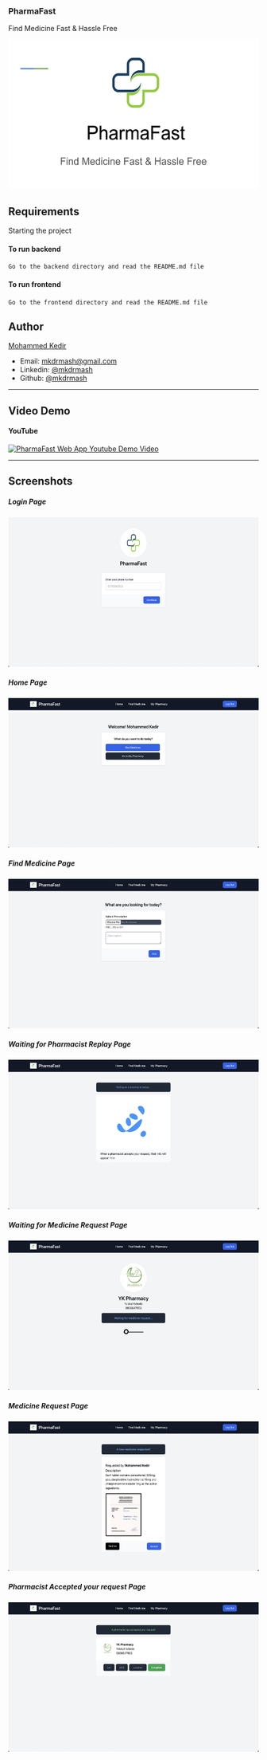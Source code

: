 ### PharmaFast
Find Medicine Fast & Hassle Free

<img src="./images/logo.png" height="300">

## Requirements

Starting the project

#### To run backend

    Go to the backend directory and read the README.md file

#### To run frontend

    Go to the frontend directory and read the README.md file

## Author
[Mohammed Kedir](https://linkedin.com/in/mkdrmash)
- Email: [mkdrmash@gmail.com](mailto:mkdrmash@gmail.com)
- Linkedin: [@mkdrmash](https://linkedin.com/in/mkdrmash)
- Github: [@mkdrmash](https://github.com/mkdrmash)

---
## Video Demo
#### YouTube
[![PharmaFast Web App Youtube Demo Video](https://i9.ytimg.com/vi/XW1_RCdNEzU/mqdefault.jpg?v=64a7d06e&sqp=CPy4_b0G&rs=AOn4CLAycfVPtO2aQVz8v5Ln13Gy8Voq2g)](https://youtu.be/XW1_RCdNEzU)

---
## Screenshots
##### Login Page
<img src="./images/login-page-ui.png" height="300">

##### Home Page
<img src="./images/home-page-ui.png" height="300">

##### Find Medicine Page
<img src="./images/find-medicine-page-ui.png" height="300">

##### Waiting for Pharmacist Replay Page
<img src="./images/waiting-for-pharmacist-replay-page-ui.png" height="300">

##### Waiting for Medicine Request Page
<img src="./images/waiting-for-medicine-request-page-ui.png" height="300">

##### Medicine Request Page
<img src="./images/medicine-request-page-ui.png" height="300">

##### Pharmacist Accepted your request Page
<img src="./images/pharmacist-accepted-your-request-page-ui.png" height="300">
